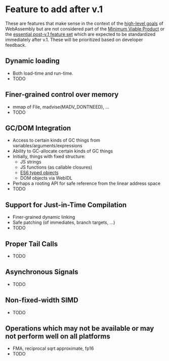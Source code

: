 # Feature to add after v.1

These are features that make sense in the context of the 
[high-level goals](HighLevelGoals.md) of WebAssembly but are not considered part of the
[Minimum Viable Product](V1.md) or the [essential post-v.1 feature set](EssentialPostV1Features.md)
which are expected to be standardized immediately after v.1. These will be
prioritized based on developer feedback.

## Dynamic loading
 * Both load-time and run-time.
 * TODO

## Finer-grained control over memory
 * mmap of File, madvise(MADV_DONTNEED), ...
 * TODO
 
## GC/DOM Integration
 * Access to certain kinds of GC things from variables/arguments/expressions
 * Ability to GC-allocate certain kinds of GC things
 * Initially, things with fixed structure:
   * JS strings
   * JS functions (as callable closures)
   * [ES6 typed objects](https://github.com/nikomatsakis/typed-objects-explainer/)
   * DOM objects via WebIDL
 * Perhaps a rooting API for safe reference from the linear address space
 * TODO

## Support for Just-in-Time Compilation
 * Finer-grained dynamic linking
 * Safe patching (of immediates, branch targets, ...)
 * TODO
 
## Proper Tail Calls
 * TODO
 
## Asynchronous Signals
 * TODO

## Non-fixed-width SIMD
 * TODO
 
## Operations which may not be available or may not perform well on all platforms
 * FMA, reciprocal sqrt approximate, fp16
 * TODO
